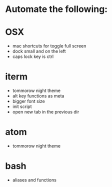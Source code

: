 Automate the following:
=======================

# OSX

- mac shortcuts for toggle full screen
- dock small and on the left
- caps lock key is ctrl

# iterm

- tommorow night theme
- alt key functions as meta
- bigger font size
- init script
- open new tab in the previous dir

# atom

- tommorow night theme

# bash

- aliases and functions
